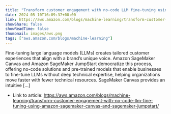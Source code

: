 ```yaml
---
title: "Transform customer engagement with no-code LLM fine-tuning using Amazon SageMaker Canvas and SageMaker JumpStart"
date: 2024-05-10T16:09:37+00:00
link: https://aws.amazon.com/blogs/machine-learning/transform-customer-engagement-with-no-code-llm-fine-tuning-using-amazon-sagemaker-canvas-and-sagemaker-jumpstart/
showShare: false
showReadTime: false
thumbnail: images/aws.png
tags: ["aws.amazon.com/blogs/machine-learning"]
---
```

Fine-tuning large language models (LLMs) creates tailored customer experiences that align with a brand’s unique voice. Amazon SageMaker Canvas and Amazon SageMaker JumpStart democratize this process, offering no-code solutions and pre-trained models that enable businesses to fine-tune LLMs without deep technical expertise, helping organizations move faster with fewer technical resources. SageMaker Canvas provides an intuitive […]

- Link to article: https://aws.amazon.com/blogs/machine-learning/transform-customer-engagement-with-no-code-llm-fine-tuning-using-amazon-sagemaker-canvas-and-sagemaker-jumpstart/
